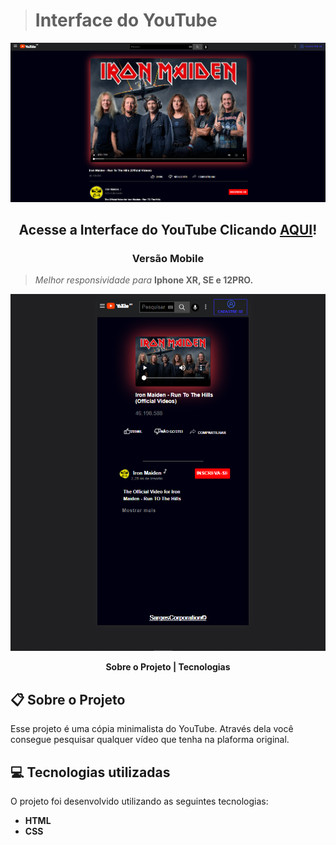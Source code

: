 ><h1>Interface do YouTube</h1>

![](./images/img-projeto.png)



<h2 align="center">
  Acesse a Interface do YouTube Clicando <a target="_blank" href="https://erick-sarges.github.io/I-Tube/">AQUI</a>!
</h2>

<h3 align="center">Versão Mobile</h3>

> <i align="center"> Melhor responsividade para </i> <b> Iphone XR, SE e 12PRO.</b>

![](./images/img-projeto-ios.png)

<p align="center">
  <b>Sobre o Projeto | Tecnologias</b>
</p>

## :clipboard: Sobre o Projeto
Esse projeto é uma cópia minimalista do YouTube.
Através dela você consegue pesquisar qualquer vídeo que tenha na plaforma original.
## :computer: Tecnologias utilizadas
O projeto foi desenvolvido utilizando as seguintes tecnologias:
- <b>HTML</b>
- <b>CSS</b>